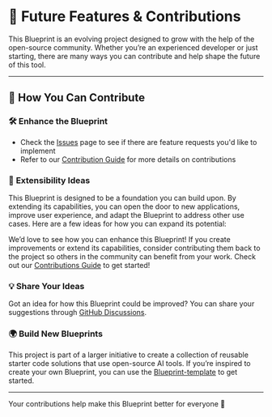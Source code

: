 # 🚀 **Future Features & Contributions**

This Blueprint is an evolving project designed to grow with the help of the open-source community. Whether you’re an experienced developer or just starting, there are many ways you can contribute and help shape the future of this tool.

---

## 🌟 **How You Can Contribute**

### 🛠️ **Enhance the Blueprint**
- Check the [Issues](https://github.com/mozilla-ai/speech-to-text/issues) page to see if there are feature requests you'd like to implement
- Refer to our [Contribution Guide](https://github.com/mozilla-ai/speech-to-text/blob/main/CONTRIBUTING.md) for more details on contributions

### 🎨 **Extensibility Ideas**

This Blueprint is designed to be a foundation you can build upon. By extending its capabilities, you can open the door to new applications, improve user experience, and adapt the Blueprint to address other use cases. Here are a few ideas for how you can expand its potential:


We’d love to see how you can enhance this Blueprint! If you create improvements or extend its capabilities, consider contributing them back to the project so others in the community can benefit from your work. Check out our [Contributions Guide](https://github.com/mozilla-ai/speech-to-text/blob/main/CONTRIBUTING.md) to get started!

### 💡 **Share Your Ideas**
Got an idea for how this Blueprint could be improved? You can share your suggestions through [GitHub Discussions](https://github.com/mozilla-ai/speech-to-text/discussions).

### 🌍 **Build New Blueprints**
This project is part of a larger initiative to create a collection of reusable starter code solutions that use open-source AI tools. If you’re inspired to create your own Blueprint, you can use the [Blueprint-template](https://github.com/new?template_name=Blueprint-template&template_owner=mozilla-ai) to get started.

---

Your contributions help make this Blueprint better for everyone 🎉
